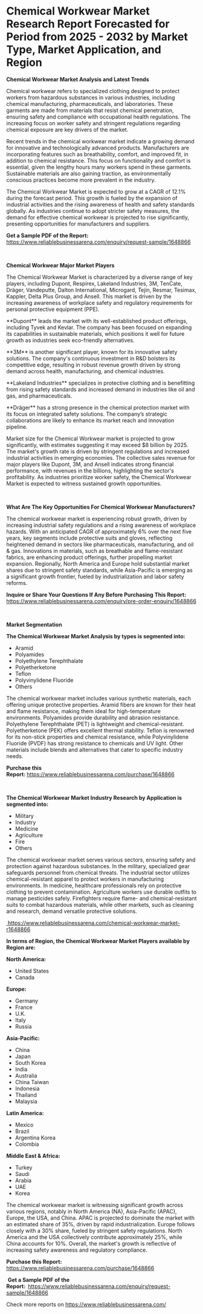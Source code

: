 <p><h1>Chemical Workwear Market Research Report Forecasted for Period from 2025 -  2032 by Market Type, Market Application, and Region</h1></p><p><strong>Chemical Workwear Market Analysis and Latest Trends</strong></p>
<p><p>Chemical workwear refers to specialized clothing designed to protect workers from hazardous substances in various industries, including chemical manufacturing, pharmaceuticals, and laboratories. These garments are made from materials that resist chemical penetration, ensuring safety and compliance with occupational health regulations. The increasing focus on worker safety and stringent regulations regarding chemical exposure are key drivers of the market.</p><p>Recent trends in the chemical workwear market indicate a growing demand for innovative and technologically advanced products. Manufacturers are incorporating features such as breathability, comfort, and improved fit, in addition to chemical resistance. This focus on functionality and comfort is essential, given the lengthy hours many workers spend in these garments. Sustainable materials are also gaining traction, as environmentally conscious practices become more prevalent in the industry.</p><p>The Chemical Workwear Market is expected to grow at a CAGR of 12.1% during the forecast period. This growth is fueled by the expansion of industrial activities and the rising awareness of health and safety standards globally. As industries continue to adopt stricter safety measures, the demand for effective chemical workwear is projected to rise significantly, presenting opportunities for manufacturers and suppliers.</p></p>
<p><strong>Get a Sample PDF of the Report:&nbsp;</strong> <a href="https://www.reliablebusinessarena.com/enquiry/request-sample/1648866?utm_campaign=2221&utm_medium=2&utm_source=Github&utm_content=ia&utm_term=04042025&utm_id=chemical-workwear">https://www.reliablebusinessarena.com/enquiry/request-sample/1648866</a></p>
<p>&nbsp;</p>
<p><strong>Chemical Workwear Major Market Players</strong></p>
<p><p>The Chemical Workwear Market is characterized by a diverse range of key players, including Dupont, Respirex, Lakeland Industries, 3M, TenCate, Dräger, Vandeputte, Dalton International, Microgard, Tejin, Resmar, Tesimax, Kappler, Delta Plus Group, and Ansell. This market is driven by the increasing awareness of workplace safety and regulatory requirements for personal protective equipment (PPE).</p><p>**Dupont** leads the market with its well-established product offerings, including Tyvek and Kevlar. The company has been focused on expanding its capabilities in sustainable materials, which positions it well for future growth as industries seek eco-friendly alternatives. </p><p>**3M** is another significant player, known for its innovative safety solutions. The company's continuous investment in R&D bolsters its competitive edge, resulting in robust revenue growth driven by strong demand across health, manufacturing, and chemical industries. </p><p>**Lakeland Industries** specializes in protective clothing and is benefitting from rising safety standards and increased demand in industries like oil and gas, and pharmaceuticals. </p><p>**Dräger** has a strong presence in the chemical protection market with its focus on integrated safety solutions. The company’s strategic collaborations are likely to enhance its market reach and innovation pipeline.</p><p>Market size for the Chemical Workwear market is projected to grow significantly, with estimates suggesting it may exceed $8 billion by 2025. The market's growth rate is driven by stringent regulations and increased industrial activities in emerging economies. The collective sales revenue for major players like Dupont, 3M, and Ansell indicates strong financial performance, with revenues in the billions, highlighting the sector's profitability. As industries prioritize worker safety, the Chemical Workwear Market is expected to witness sustained growth opportunities.</p></p>
<p>&nbsp;</p>
<p><strong>What Are The Key Opportunities For Chemical Workwear Manufacturers?</strong></p>
<p><p>The chemical workwear market is experiencing robust growth, driven by increasing industrial safety regulations and a rising awareness of workplace hazards. With an anticipated CAGR of approximately 6% over the next five years, key segments include protective suits and gloves, reflecting heightened demand in sectors like pharmaceuticals, manufacturing, and oil & gas. Innovations in materials, such as breathable and flame-resistant fabrics, are enhancing product offerings, further propelling market expansion. Regionally, North America and Europe hold substantial market shares due to stringent safety standards, while Asia-Pacific is emerging as a significant growth frontier, fueled by industrialization and labor safety reforms.</p></p>
<p><strong>Inquire or Share Your Questions If Any Before Purchasing This Report:</strong> <a href="https://www.reliablebusinessarena.com/enquiry/pre-order-enquiry/1648866?utm_campaign=2221&utm_medium=2&utm_source=Github&utm_content=ia&utm_term=04042025&utm_id=chemical-workwear">https://www.reliablebusinessarena.com/enquiry/pre-order-enquiry/1648866</a></p>
<p>&nbsp;</p>
<p><strong>Market Segmentation</strong></p>
<p><strong>The Chemical Workwear Market Analysis by types is segmented into:</strong></p>
<p><ul><li>Aramid</li><li>Polyamides</li><li>Polyethylene Terephthalate</li><li>Polyetherketone</li><li>Teflon</li><li>Polyvinylidene Fluoride</li><li>Others</li></ul></p>
<p><p>The chemical workwear market includes various synthetic materials, each offering unique protective properties. Aramid fibers are known for their heat and flame resistance, making them ideal for high-temperature environments. Polyamides provide durability and abrasion resistance. Polyethylene Terephthalate (PET) is lightweight and chemical-resistant. Polyetherketone (PEK) offers excellent thermal stability. Teflon is renowned for its non-stick properties and chemical resistance, while Polyvinylidene Fluoride (PVDF) has strong resistance to chemicals and UV light. Other materials include blends and alternatives that cater to specific industry needs.</p></p>
<p><strong>Purchase this Report:&nbsp;</strong><a href="https://www.reliablebusinessarena.com/purchase/1648866?utm_campaign=2221&utm_medium=2&utm_source=Github&utm_content=ia&utm_term=04042025&utm_id=chemical-workwear">https://www.reliablebusinessarena.com/purchase/1648866</a></p>
<p>&nbsp;</p>
<p><strong>The Chemical Workwear Market Industry Research by Application is segmented into:</strong></p>
<p><ul><li>Military</li><li>Industry</li><li>Medicine</li><li>Agriculture</li><li>Fire</li><li>Others</li></ul></p>
<p><p>The chemical workwear market serves various sectors, ensuring safety and protection against hazardous substances. In the military, specialized gear safeguards personnel from chemical threats. The industrial sector utilizes chemical-resistant apparel to protect workers in manufacturing environments. In medicine, healthcare professionals rely on protective clothing to prevent contamination. Agriculture workers use durable outfits to manage pesticides safely. Firefighters require flame- and chemical-resistant suits to combat hazardous materials, while other markets, such as cleaning and research, demand versatile protective solutions.</p></p>
<p><a href="https://www.reliablebusinessarena.com/chemical-workwear-market-r1648866?utm_campaign=2221&utm_medium=2&utm_source=Github&utm_content=ia&utm_term=04042025&utm_id=chemical-workwear">&nbsp;https://www.reliablebusinessarena.com/chemical-workwear-market-r1648866</a></p>
<p><strong>In terms of Region, the Chemical Workwear Market Players available by Region are:</strong></p>
<p>
    <p> <strong> North America: </strong>
        <ul>
            <li>United States</li>
            <li>Canada</li>
        </ul>
        </p> 
    <p> <strong> Europe: </strong>
        <ul>
            <li>Germany</li>
            <li>France</li>
            <li>U.K.</li>
            <li>Italy</li>
            <li>Russia</li>
        </ul>
        </p> 
    <p> <strong> Asia-Pacific: </strong>
        <ul>
            <li>China</li>
            <li>Japan</li>
            <li>South Korea</li>
            <li>India</li>
            <li>Australia</li>
            <li>China Taiwan</li>
            <li>Indonesia</li>
            <li>Thailand</li>
            <li>Malaysia</li>
        </ul>
        </p> 
    <p> <strong> Latin America: </strong>
        <ul>
            <li>Mexico</li>
            <li>Brazil</li>
            <li>Argentina Korea</li>
            <li>Colombia</li>
        </ul>
        </p> 
    <p> <strong> Middle East & Africa: </strong>
        <ul>
            <li>Turkey</li>
            <li>Saudi</li>
            <li>Arabia</li>
            <li>UAE</li>
            <li>Korea</li>
        </ul>
    </p>
    </p>
<p><p>The chemical workwear market is witnessing significant growth across various regions, notably in North America (NA), Asia-Pacific (APAC), Europe, the USA, and China. APAC is projected to dominate the market with an estimated share of 35%, driven by rapid industrialization. Europe follows closely with a 30% share, fueled by stringent safety regulations. North America and the USA collectively contribute approximately 25%, while China accounts for 10%. Overall, the market's growth is reflective of increasing safety awareness and regulatory compliance.</p></p>
<p><strong>Purchase this Report: </strong><a href="https://www.reliablebusinessarena.com/purchase/1648866?utm_campaign=2221&utm_medium=2&utm_source=Github&utm_content=ia&utm_term=04042025&utm_id=chemical-workwear">https://www.reliablebusinessarena.com/purchase/1648866</a></p>
<p>&nbsp;<strong>Get a Sample PDF of the Report:&nbsp;&nbsp;</strong><a href="https://www.reliablebusinessarena.com/enquiry/request-sample/1648866?utm_campaign=2221&utm_medium=2&utm_source=Github&utm_content=ia&utm_term=04042025&utm_id=chemical-workwear">https://www.reliablebusinessarena.com/enquiry/request-sample/1648866</a></p>
<p><strong></strong></p>
<p>Check more reports on <a href="https://www.reliablebusinessarena.com/?utm_campaign=2221&utm_medium=2&utm_source=Github&utm_content=ia&utm_term=04042025&utm_id=chemical-workwear">https://www.reliablebusinessarena.com/</a></p>
